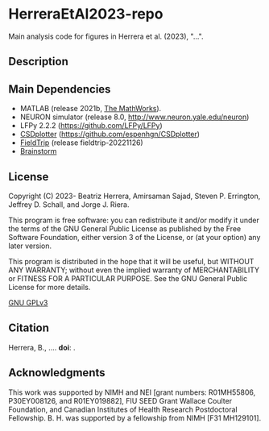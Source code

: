 # HerreraEtAl2023-repo

Main analysis code for figures in Herrera et al. (2023), "...".


## Description


## Main Dependencies
- MATLAB (release 2021b, [The MathWorks](https://www.mathworks.com/?s_tid=gn_logo)).
- NEURON simulator (release 8.0, http://www.neuron.yale.edu/neuron)
- LFPy 2.2.2 (https://github.com/LFPy/LFPy)
- [CSDplotter](src_synthetic_data/matlab_ana_scripts/functions/CSDplotter-0.1.1) (https://github.com/espenhgn/CSDplotter)
- [FieldTrip](https://www.fieldtriptoolbox.org/) (release fieldtrip-20221126)
- [Brainstorm](https://neuroimage.usc.edu/brainstorm/Introduction)
 
## License
Copyright (C) 2023- Beatriz Herrera, Amirsaman Sajad, Steven P. Errington, Jeffrey D. Schall, and Jorge J. Riera.

This program is free software: you can redistribute it and/or modify it under the terms of the GNU General Public License as published by the Free Software Foundation, either version 3 of the License, or (at your option) any later version.

This program is distributed in the hope that it will be useful, but WITHOUT ANY WARRANTY; without even the implied warranty of MERCHANTABILITY or FITNESS FOR A PARTICULAR PURPOSE. See the GNU General Public License for more details.

[GNU GPLv3](https://choosealicense.com/licenses/gpl-3.0/)

## Citation
Herrera, B., .... **doi**: .

## Acknowledgments
This work was supported by NIMH and NEI [grant numbers: R01MH55806, P30EY008126, and R01EY019882], FIU SEED Grant Wallace Coulter Foundation, and Canadian Institutes of Health Research Postdoctoral Fellowship. B. H. was supported by a fellowship from NIMH [F31 MH129101].